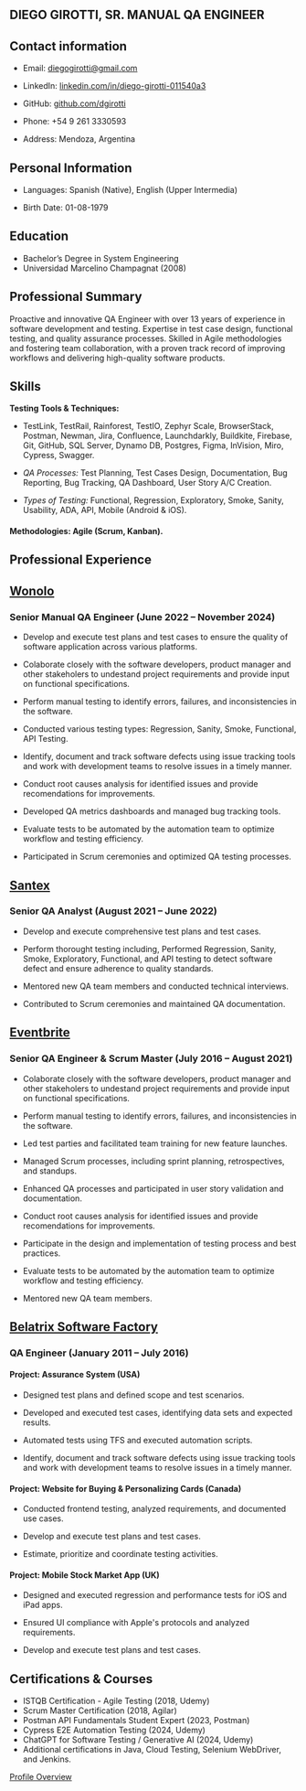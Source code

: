  DIEGO GIROTTI,  SR. MANUAL QA ENGINEER
------------------------------------------------------------------------------------------------------------------------------------------------------------------------------------------------------------------------------
Contact information
------------------------------------------------------------------------------------------------------------------------------------------------------------------------------------------------------------------------------

- Email: diegogirotti@gmail.com

- LinkedIn: [linkedin.com/in/diego-girotti-011540a3](https://www.linkedin.com/in/diego-girotti-011540a3/)

- GitHub: [github.com/dgirotti](https://github.com/dgirotti)

- Phone: +54 9 261 3330593

- Address: Mendoza, Argentina

**Personal Information**
---------------------------------------------------------------------------------------------------------------------------------------------------------------------------------------------------------------------------

- Languages: Spanish (Native), English (Upper Intermedia)

- Birth Date: 01-08-1979

**Education**
------------------------------------------------------------------------------------------------------------------------------------------------------------------------------------------------------------------------------

- Bachelor’s Degree in System Engineering
- Universidad Marcelino Champagnat (2008)

**Professional Summary** 
------------------------------------------------------------------------------------------------------------------------------------------------------------------------------------------------------------------------------

Proactive and innovative QA Engineer with over 13 years of experience in software development and testing. Expertise in test case design, functional testing, and quality assurance processes. Skilled in Agile methodologies and fostering team collaboration, with a proven track record of improving workflows and delivering high-quality software products. 

**Skills**
------------------------------------------------------------------------------------------------------------------------------------------------------------------------------------------------------------------------------
**Testing Tools & Techniques:** 

- TestLink, TestRail, Rainforest, TestIO, Zephyr Scale, BrowserStack, Postman, Newman, Jira, Confluence, Launchdarkly, Buildkite, Firebase, Git, GitHub, SQL Server, Dynamo DB, Postgres, Figma, InVision, Miro, Cypress, Swagger. 

- _QA Processes:_ Test Planning, Test Cases Design, Documentation, Bug Reporting, Bug Tracking, QA Dashboard, User Story A/C Creation. 

- _Types of Testing:_ Functional, Regression, Exploratory, Smoke, Sanity, Usability, ADA, API, Mobile (Android & iOS). 

#### Methodologies: Agile (Scrum, Kanban). 

**Professional Experience** 
------------------------------------------------------------------------------------------------------------------------------------------------------------------------------------------------------------------------------
## [**Wonolo**](https://www.wonolo.com/)

 ### Senior Manual QA Engineer (June 2022 – November 2024)

- Develop and execute test plans and test cases to ensure the quality of software application across various platforms.

- Colaborate closely with the software developers, product manager and other stakeholers to undestand project requirements and provide input on functional specifications.

- Perform manual testing to identify errors, failures, and inconsistencies in the software.

- Conducted various testing types: Regression, Sanity, Smoke, Functional, API Testing.

- Identify, document and track software defects using issue tracking tools and work with development teams to resolve issues in a timely manner.

- Conduct root causes analysis for identified issues and provide recomendations for improvements.

- Developed QA metrics dashboards and managed bug tracking tools.

- Evaluate tests to be automated by the automation team to optimize workflow and testing efficiency.

- Participated in Scrum ceremonies and optimized QA testing processes.

## [**Santex**](https://santexgroup.com/)

 ### Senior QA Analyst (August 2021 – June 2022)

- Develop and execute comprehensive test plans and test cases.

- Perform thorought testing including, Performed Regression, Sanity, Smoke, Exploratory, Functional, and API testing to detect software defect and ensure adherence to quality standards.

- Mentored new QA team members and conducted technical interviews.

- Contributed to Scrum ceremonies and maintained QA documentation.


## [**Eventbrite**](https://www.eventbrite.com.ar/)

 ### Senior QA Engineer & Scrum Master (July 2016 – August 2021)

- Colaborate closely with the software developers, product manager and other stakeholers to undestand project requirements and provide input on functional specifications.

- Perform manual testing to identify errors, failures, and inconsistencies in the software.

- Led test parties and facilitated team training for new feature launches.

- Managed Scrum processes, including sprint planning, retrospectives, and standups.

- Enhanced QA processes and participated in user story validation and documentation.

- Conduct root causes analysis for identified issues and provide recomendations for improvements. 

- Participate in the design and implementation of testing process and best practices.

- Evaluate tests to be automated by the automation team to optimize workflow and testing efficiency.

- Mentored new QA team members.

## [**Belatrix Software Factory**](https://belatrix.globant.com/us-en/)

 ### QA Engineer (January 2011 – July 2016)

#### Project: Assurance System (USA)

- Designed test plans and defined scope and test scenarios.

- Developed and executed test cases, identifying data sets and expected results.

- Automated tests using TFS and executed automation scripts.

- Identify, document and track software defects using issue tracking tools and work with development teams to resolve issues in a timely manner.

#### Project: Website for Buying & Personalizing Cards (Canada)

- Conducted frontend testing, analyzed requirements, and documented use cases.

- Develop and execute test plans and test cases.

- Estimate, prioritize and coordinate testing activities.

#### Project: Mobile Stock Market App (UK)

- Designed and executed regression and performance tests for iOS and iPad apps.

- Ensured UI compliance with Apple's protocols and analyzed requirements.

- Develop and execute test plans and test cases.

**Certifications & Courses** 
-------------------------------------------------------------------------------------------------------------------------------------------------------------------------------------------------------------------------------

- ISTQB Certification - Agile Testing (2018, Udemy)
- Scrum Master Certification (2018, Agilar)
- Postman API Fundamentals Student Expert (2023, Postman)
- Cypress E2E Automation Testing (2024, Udemy)
- ChatGPT for Software Testing / Generative AI (2024, Udemy)
- Additional certifications in Java, Cloud Testing, Selenium WebDriver, and Jenkins.

[Profile Overview](https://github.com/dgirotti/dgirotti/blob/main/Diego%20Girotti%20Professional%20Overview.pdf)
